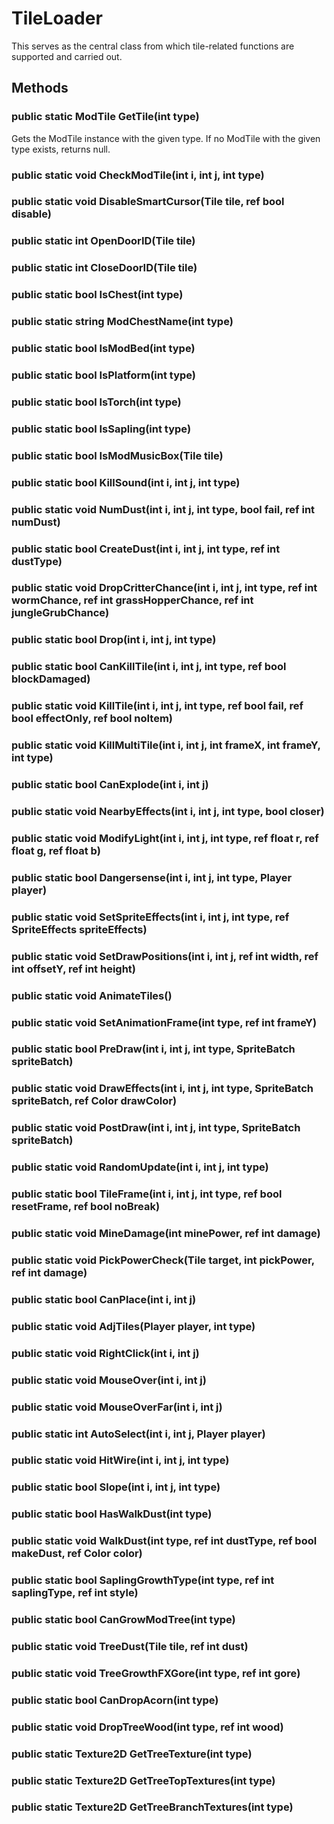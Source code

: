 # TileLoader

This serves as the central class from which tile-related functions are supported and carried out.

## Methods

### public static ModTile GetTile(int type)

Gets the ModTile instance with the given type. If no ModTile with the given type exists, returns null.

### public static void CheckModTile(int i, int j, int type)

### public static void DisableSmartCursor(Tile tile, ref bool disable)

### public static int OpenDoorID(Tile tile)

### public static int CloseDoorID(Tile tile)

### public static bool IsChest(int type)

### public static string ModChestName(int type)

### public static bool IsModBed(int type)

### public static bool IsPlatform(int type)

### public static bool IsTorch(int type)

### public static bool IsSapling(int type)

### public static bool IsModMusicBox(Tile tile)

### public static bool KillSound(int i, int j, int type)

### public static void NumDust(int i, int j, int type, bool fail, ref int numDust)

### public static bool CreateDust(int i, int j, int type, ref int dustType)

### public static void DropCritterChance(int i, int j, int type, ref int wormChance, ref int grassHopperChance, ref int jungleGrubChance)

### public static bool Drop(int i, int j, int type)

### public static bool CanKillTile(int i, int j, int type, ref bool blockDamaged)

### public static void KillTile(int i, int j, int type, ref bool fail, ref bool effectOnly, ref bool noItem)

### public static void KillMultiTile(int i, int j, int frameX, int frameY, int type)

### public static bool CanExplode(int i, int j)

### public static void NearbyEffects(int i, int j, int type, bool closer)

### public static void ModifyLight(int i, int j, int type, ref float r, ref float g, ref float b)

### public static bool Dangersense(int i, int j, int type, Player player)

### public static void SetSpriteEffects(int i, int j, int type, ref SpriteEffects spriteEffects)

### public static void SetDrawPositions(int i, int j, ref int width, ref int offsetY, ref int height)

### public static void AnimateTiles()

### public static void SetAnimationFrame(int type, ref int frameY)

### public static bool PreDraw(int i, int j, int type, SpriteBatch spriteBatch)

### public static void DrawEffects(int i, int j, int type, SpriteBatch spriteBatch, ref Color drawColor)

### public static void PostDraw(int i, int j, int type, SpriteBatch spriteBatch)

### public static void RandomUpdate(int i, int j, int type)

### public static bool TileFrame(int i, int j, int type, ref bool resetFrame, ref bool noBreak)

### public static void MineDamage(int minePower, ref int damage)

### public static void PickPowerCheck(Tile target, int pickPower, ref int damage)

### public static bool CanPlace(int i, int j)

### public static void AdjTiles(Player player, int type)

### public static void RightClick(int i, int j)

### public static void MouseOver(int i, int j)

### public static void MouseOverFar(int i, int j)

### public static int AutoSelect(int i, int j, Player player)

### public static void HitWire(int i, int j, int type)

### public static bool Slope(int i, int j, int type)

### public static bool HasWalkDust(int type)

### public static void WalkDust(int type, ref int dustType, ref bool makeDust, ref Color color)

### public static bool SaplingGrowthType(int type, ref int saplingType, ref int style)

### public static bool CanGrowModTree(int type)

### public static void TreeDust(Tile tile, ref int dust)

### public static void TreeGrowthFXGore(int type, ref int gore)

### public static bool CanDropAcorn(int type)

### public static void DropTreeWood(int type, ref int wood)

### public static Texture2D GetTreeTexture(int type)

### public static Texture2D GetTreeTopTextures(int type)

### public static Texture2D GetTreeBranchTextures(int type)
